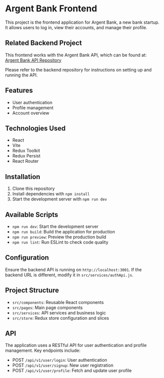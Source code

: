 # Argent Bank Frontend

This project is the frontend application for Argent Bank, a new bank startup. It allows users to log in, view their accounts, and manage their profile.

## Related Backend Project

This frontend works with the Argent Bank API, which can be found at: [Argent Bank API Repository](https://github.com/OpenClassrooms-Student-Center/Project-10-Bank-API)

Please refer to the backend repository for instructions on setting up and running the API.

## Features

- User authentication
- Profile management
- Account overview

## Technologies Used

- React
- Vite
- Redux Toolkit
- Redux Persist
- React Router

## Installation

1. Clone this repository
2. Install dependencies with `npm install`
3. Start the development server with `npm run dev`

## Available Scripts

- `npm run dev`: Start the development server
- `npm run build`: Build the application for production
- `npm run preview`: Preview the production build
- `npm run lint`: Run ESLint to check code quality

## Configuration

Ensure the backend API is running on `http://localhost:3001`. If the backend URL is different, modify it in `src/services/authApi.js`.

## Project Structure

- `src/components`: Reusable React components
- `src/pages`: Main page components
- `src/services`: API services and business logic
- `src/store`: Redux store configuration and slices

## API

The application uses a RESTful API for user authentication and profile management. Key endpoints include:

- POST `/api/v1/user/login`: User authentication
- POST `/api/v1/user/signup`: New user registration
- POST `/api/v1/user/profile`: Fetch and update user profile
